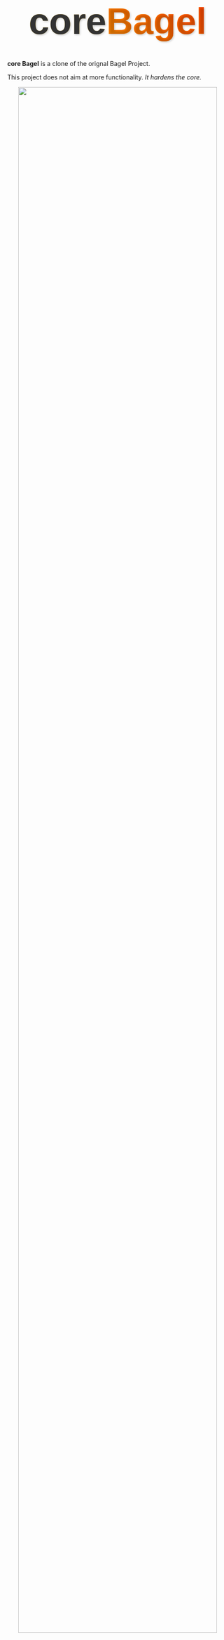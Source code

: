 # <div style="font-family:'Arial Black', sans-serif;font-size: 3em;font-weight: bold;background: linear-gradient(45deg, #FFD700, #FF8C00);-webkit-background-clip: text;background-clip: text;color: transparent;text-align: center;padding: 20px;text-shadow: 2px 2px 4px rgba(0,0,0,0.2);border-radius: 10px;"><span style="color: #333;">core</span><span style="background: linear-gradient(45deg, #FF8C00, #FF4500);-webkit-background-clip: text;background-clip: text;color: transparent;">Bagel</span></div>

**core Bagel** is a clone of the orignal Bagel Project.

This project does not aim at more functionality. *It hardens the core.*

<p align="center"><img src="assets/teaser.webp" width="95%"></p>


**core hardened features:**
- Cross-OS optimized
  - Works on Windows and Linux.
  - Easy unified install for all cards and OSes
- Performance optimization: 
  - Fully accelerated: all accelerators (triton, Flash-Attention) pre-built-in and fully enabled with custom optimized libraries.
  - Full support for all CUDA cards (yes, RTX 50 series Blackwell too)
  - Automatic VRAM optimization: Just start the app and it auto-configures the optimal settings based on your hardware.
    - Can run on 8GB VRAM (see Benchmark!). 
    - Configurable model-offload-placement: you can define where the disk offload-folder is placed.
  - Benchmarked for performance:
    - runs efficiently on 16GB VRAM already
- Flexibility:
  - Configurable Model placement: can  the models from anywhere you stored them.
  - Image export in png, jpg, webp
  - Fully offline: online links and loading of external web images removed from the app.



# Installation 

 
The installation in general consists of:

- Pre-Requisites: Check that your system can actually run the model
- Project Installation. It consists of 
    - cloning the repository
    - creating and activating a virtual environment
    - installing the requirements
    - getting the models (optionally re-using existing models)
    - starting the app.


## TLDR Installation

you need:
- python 3.12
- git
- CUDA drivers
- maybe CUDA toolkit


**Windows**
```
git clone https://github.com/loscrossos/core_bagel
cd core_bagel

py -3.12 -m venv .env_win
.env_win\Scripts\activate

pip install -r requirements.txt
```

**Linux**
```
git clone https://github.com/loscrossos/core_bagel
cd core_bagel

python3.12 -m venv .env_lin
. ./.env_lin/bin/activate

pip install -r requirements.txt
```

**All OSes**
You can use one of these steps (detailed steps below):
- **Option 1**: manualManual triggered Model Donwload: enter the `models` dir and use the `maclin_get_models.sh` or `win_get_models.bat`
- **Option 2**: reuse your models without changing their paths: run  `python appbagel.py --checkmodels` after install to generate `configmodels.txt` and edit the paths within the file. run the command again to verify it worked.

**Run the app**


Whenever you want to start the apps open a console in the repository directory, activate your virtual environment:

```
Windows:
.env_win\Scripts\activate
Linux:
. ./.env_lin/bin/activate
```


start the app with:

`python appbagel.py`


Stop the app pressing `ctrl + c` on the console



## Step-by-Step video guide

you can watch step-by-step guides for your OS. This is the same information as the next chapter.


OS	    | Step-by-step install tutorial
---	    | ---
Mac	    | todo
Windows	| todo
Linux  	| todo



## Step-by-Step install guide

### Pre-Requisites

In general you should have your PC setup for AI development when trying out AI models, LLMs and the likes. If you have some experience in this area, you likely already fulfill most if not all of these items. 


### Hardware requirements



**Installation requirements**

This seem the minimum hardware requirements:


Hardware    | **Mac** | **Win/Lin**
---         | ---     | ---
CPU         | n.a.    | 4Cores at least. CPU Will be used in full for final image processing. Still its not the main requirement. Any modern CPU should do 
VRAM        | n.a.    | Succesfully tested with 8GB VRAM (but its a pain). Tested comfortably with 16GB. The model needs 60GB VRAM to run at full speed.
RAM         | n.a.    | Uses some 2GB RAM (peak) during generation
Disk Space  | n.a.    | 27.5GB for the models






### Software requirements

**Requirements**

You should have the following setup to run this project:

- Python 3.12
- latest GPU drivers
- latest cuda-toolkit 12.8+ (for nvidia 50 series support)

I am not using Conda but the original Free Open Source Python. This guide assumes you use that.

**Automated Software development setup**

If:
- your pc is not setup for AI yet (python, latest CUDA installed and setup, code editors, sublibraries like ffmpeg, espeak)
- you want a fully free and open source, no strings attached, automated, beginner friendly but efficient way to setup a software development environment for AI and Python

you can use my other project: CrossOS_Setup, which setups your Mac, Windows or Linux PC automatically to be fully setup for AI Software Development. It includes a system checker to assess how well installed your current setup is, before you install anything:

https://github.com/loscrossos/crossos_setup

Thats what i use for all my development across all my systems. All my projects run out of the box if you PC is setup with it.
If you are already setup and happy thats ok. Its not a requirement. :)

### Project Installation

If you setup your development environment using my `Crossos_Setup` project, you can do this from a normal non-admin account (which you should actually be doing anyway for your own security).

Hint: "CrossOS" means the commands are valid on MacWinLin

 ---

Lets install core_bagel in 5 Lines on all OSes, shall we? Just open a terminal and enter the commands.



1. Clone the repo (CrossOS): 
```
git clone https://github.com/loscrossos/core_bagel
cd core_bagel
```

2. Create and activate a python virtual environment  

task       |  Windows                   | Linux
---        |  ---                       | ---
create venv|`py -3.12 -m venv .env_win`|`python3.12 -m venv .env_lin`
activate it|`.env_win\Scripts\activate`|`. ./.env_lin/bin/activate`

At this point you should see at the left of your prompt the name of your environment (e.g. `(.env_win)`)


3. Install the libraries (CrossOS):
```
pip install -r requirements.txt
```

Thats it.

---

Now we need the models...

### Model Installation

The needed models are about 27.6GB in total. You can get them in 2 ways:
- **use the model downloader**: Manual triggered Model Donwload: enter the `models` dir and use the `maclin_get_models.sh` or `win_get_models.bat`.
- **Re-use existing models**: re use models that you already downloaded


to see the status of the model recognition start any app with the parameter `--checkmodels`

e.g. `python appbagel.py --checkmodels`

The app will report the models it sees and quit without downloading or loading anything.



**Re-use existing models**


You can re-use your existing models by configuring the path in the configuration file `modelconfig.txt`.
This file is created when you first start any app. Just call e.g. `python appsbagel.py --checkmodels` to create it.
Now open it with any text editor and put in the path of the directory that points to your models. 
You can use absolute or relative paths. If you have a multiboot-Setup (e.g. dualboot Windows/Linux) you should use relative paths with forward slashes e.g. `../mydir/example`




**Checking that the models are correctly configured**

You can easily check that the app sees the models by starting any of the demos with the parameter `--checkmodels` and checking the last line ofthe output.
Even if some paths are missing thats ok as long as the last line says its ok.

e.g. `python appbagel.py --checkmodels`

```
[!FOUND!]: /Users/Shared/github/core_projectexample/models/somemodel/
[!FOUND!]: /Users/Shared/github/core_projectexample/models/someothermodel/
[!FOUND!]: /Users/Shared/github/core_projectexample/models/modeltoo/
----------------------------
FINAL RESULT: It seems all model directories were found. Nothing will be downloaded!
```


### Update

If you ever need to update the app
- because you know that the repository changed
- a bug got fixed

**update repository**

you can safely do so by starting a terminal in the repository directory and typing:
```
git pull
```
if you didnt change any original files this will safely update your app. Its ok to change configuration files (e.g. `configmodels.txt`) that were generated after cloning.

**update virtual environment**


If the requirements file changed you can safely update by deleting the old directory (`.env_mac/.env_win/env_lin`).

and recreating it using the steps above:
- create env
- activate env
- pip install

Normally you dont need this. you would read it explicitely. So like in 99% of cases you will not be doing this. 





# Usage 

You can use app as you always have. Just start the app and be creative!

## Starting the Apps


The app has the following name:

- `appbagel.py`

To start just open a terminal, change to the repository directory, enable the virtual environment and start the app. The `--inbrowser` option will automatically open a browser with the UI.

task         |  Windows                   | Linux
---          |  ---                       | ---
activate venv| `.env_win\Scripts\activate`|`. ./.env_lin/bin/activate`


for example (CrossOS)
```
python appbagel.py
```

A browser should pop up with the UI


To stop the app press `ctrl-c` on the console (CrossOS)






# Benchmark


### Setup

Benchmarks were run on:


I benchmarked my installation on:

&nbsp;  | MacOS     |Windows/Linux
---     | ---       | ---
CPU     | M1        |12Core
RAM     |16GB       |64GB       
GPU     |integrated | RTX 3060ti 8GB /RTX 5060ti 
VRAM    | unified   |8/16/24GB      
Storage | SSD       |NVME


### Results

Results mesures in s/it (seconds per iteration): less is better.

Lib   |MacOS  |Windows| Linux| VRAM Usage | RAM | CPU | swap
 ---  | ---   | ---   | ---  | ---        | --- | --- | ---
8GB   | x:xx  | 75sit | OOM  |  7.3GB     | 44GB| 100%| 20GB
16GB  | x:xx  | 4sit  | 7sit |  12GB      | 1GB | 20% | 2 GB


On 16GB VRAM it ran fine at 4sit. at 50 iterations per generation this means some 5 minutes per generation. The VRAM was 16GB but it only used only 12GB. So i think if you have a 12GB card you could be fine. However the memory optimization gets a threshhold at 12GB *free* VRAM.. so if you have less *free* VRAM you will fall into potato mode even if you have a 12GB card.


On 8GB VRAM it aborted on Linux with an Out of Memory (OOM) error. On Windows it went through but ran at 75sit, which means 1 hour per generation. At the same time it seems the accelerator decided to offload everything to RAM and disk and RAM usage went up to 44GB. Disk swap went to 20GB. So that 8GB card might need an update for this kind of models.

I am not sure why on the same hardware Linux OOMed. I suspect flash attention to need more tweaking on Linux. I compiled it myseld and might be looking into it maybe.


### Take away:


**If you have 16GB or more:**

You should be fine!

**If you have 12GB or more:**
Didnt test but i think you could be fine!


**if you have 8GB**:

It runs on windows.. more like crawls but yea... takes a long while.
I am not sure yet why it OOMs on Linux. it maybe the way i compiled flash-attention. I will be publishing a guide to compile and optimize Flash-attention so if you are on linux with 8GB stay tuned.

I will not be testing further but if you find a way let me know.


# Known Issues

Documentation of Issues i encountered and know of: None yet

 
### How to improve performance

based on my tests.

- if you have a 16GB card you should be ok.

- I didnt test 12GB cards but this could help:
  - 64GB of RAM will help if you have 
  - you can set the offload folder to your fastest drive.








## **Troubleshooting**

- If you face CUDA-related issues, ensure your GPU drivers are up to date.
- For missing models, double-check that all models are placed in the correct directories.


- if you have problems getting the softwar to run and you open an issue it is mandatory to include the output of 
```
python appbagel.py --sysreport
```




# Credits

**Original project page**

https://github.com/ByteDance-Seed/Bagel


**Original Authors**
> [Chaorui Deng](https://scholar.google.com/citations?hl=en&user=k0TWfBoAAAAJ), [Deyao Zhu](https://tsutikgiau.github.io/), [Kunchang Li](https://andy1621.github.io/), [Chenhui Gou](https://www.linkedin.com/in/chenhui-gou-9201081a1/?originalSubdomain=au), [Feng Li](https://fengli-ust.github.io/), [Zeyu Wang](https://zw615.github.io/), Shu Zhong, [Weihao Yu](https://whyu.me/), [Xiaonan Nie](https://codecaution.github.io/), [Ziang Song](https://www.linkedin.com/in/ziang-song-43b0ab8a/), Guang Shi :email: , [Haoqi Fan ](https://haoqifan.github.io/)

contact: shiguang.sg@bytedance.com



## License
core BAGEL is licensed under the Apache 2.0 licence, just as the original project


